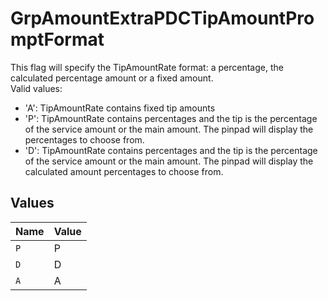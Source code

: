 # GrpAmountExtraPDCTipAmountPromptFormat

This flag will specify the TipAmountRate format: a percentage, the calculated percentage amount or a fixed amount. <br>
Valid values:<br>
<ul>
  <li>'A': TipAmountRate contains fixed tip amounts</li>
  <li>'P': TipAmountRate contains percentages and the tip is the percentage of the service amount or the main amount. The pinpad will display the percentages to choose from.</li>
  <li>'D': TipAmountRate contains percentages and the tip is the percentage of the service amount or the main amount. The pinpad will display the calculated amount percentages to choose from.</li>
</ul>



## Values

| Name  | Value |
| ----- | ----- |
| `P`   | P     |
| `D`   | D     |
| `A`   | A     |